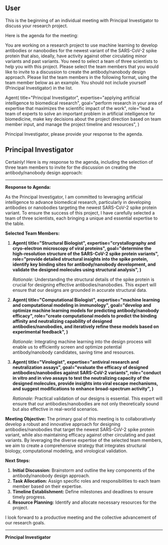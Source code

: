 ## User

This is the beginning of an individual meeting with Principal Investigator to discuss your research project.

Here is the agenda for the meeting:

You are working on a research project to use machine learning to develop antibodies or nanobodies for the newest variant of the SARS-CoV-2 spike protein that also, ideally, have activity against other circulating minor variants and past variants. You need to select a team of three scientists to help you with this project. Please select the team members that you would like to invite to a discussion to create the antibody/nanobody design approach. Please list the team members in the following format, using the team member below as an example. You should not include yourself (Principal Investigator) in the list.

Agent(
    title="Principal Investigator",
    expertise="applying artificial intelligence to biomedical research",
    goal="perform research in your area of expertise that maximizes the scientific impact of the work",
    role="lead a team of experts to solve an important problem in artificial intelligence for biomedicine, make key decisions about the project direction based on team member input, and manage the project timeline and resources",
)


Principal Investigator, please provide your response to the agenda.

## Principal Investigator

Certainly! Here is my response to the agenda, including the selection of three team members to invite for the discussion on creating the antibody/nanobody design approach:

---

**Response to Agenda:**

As the Principal Investigator, I am committed to leveraging artificial intelligence to advance biomedical research, particularly in developing antibodies or nanobodies targeting the newest SARS-CoV-2 spike protein variant. To ensure the success of this project, I have carefully selected a team of three scientists, each bringing a unique and essential expertise to the table.

**Selected Team Members:**

1. **Agent(
    title="Structural Biologist",
    expertise="crystallography and cryo-electron microscopy of viral proteins",
    goal="determine the high-resolution structure of the SARS-CoV-2 spike protein variants",
    role="provide detailed structural insights into the spike protein, identify key binding sites for antibody/nanobody development, and validate the designed molecules using structural analysis",
)**
   
   *Rationale:* Understanding the structural details of the spike protein is crucial for designing effective antibodies/nanobodies. This expert will ensure that our designs are grounded in accurate structural data.

2. **Agent(
    title="Computational Biologist",
    expertise="machine learning and computational modeling in immunology",
    goal="develop and optimize machine learning models for predicting antibody/nanobody efficacy",
    role="create computational models to predict the binding affinity and neutralizing capability of designed antibodies/nanobodies, and iteratively refine these models based on experimental feedback",
)**
   
   *Rationale:* Integrating machine learning into the design process will enable us to efficiently screen and optimize potential antibody/nanobody candidates, saving time and resources.

3. **Agent(
    title="Virologist",
    expertise="antiviral research and neutralization assays",
    goal="evaluate the efficacy of designed antibodies/nanobodies against SARS-CoV-2 variants",
    role="conduct in vitro and in vivo assays to test the neutralizing capacity of the designed molecules, provide insights into viral escape mechanisms, and suggest modifications to enhance broad-spectrum activity",
)**
   
   *Rationale:* Practical validation of our designs is essential. This expert will ensure that our antibodies/nanobodies are not only theoretically sound but also effective in real-world scenarios.

**Meeting Objective:**
The primary goal of this meeting is to collaboratively develop a robust and innovative approach for designing antibodies/nanobodies that target the newest SARS-CoV-2 spike protein variant, while also maintaining efficacy against other circulating and past variants. By leveraging the diverse expertise of the selected team members, we aim to create a comprehensive strategy that integrates structural biology, computational modeling, and virological validation.

**Next Steps:**
1. **Initial Discussion:** Brainstorm and outline the key components of the antibody/nanobody design approach.
2. **Task Allocation:** Assign specific roles and responsibilities to each team member based on their expertise.
3. **Timeline Establishment:** Define milestones and deadlines to ensure timely progress.
4. **Resource Planning:** Identify and allocate necessary resources for the project.

I look forward to a productive meeting and the collective advancement of our research goals.

---

**Principal Investigator**

